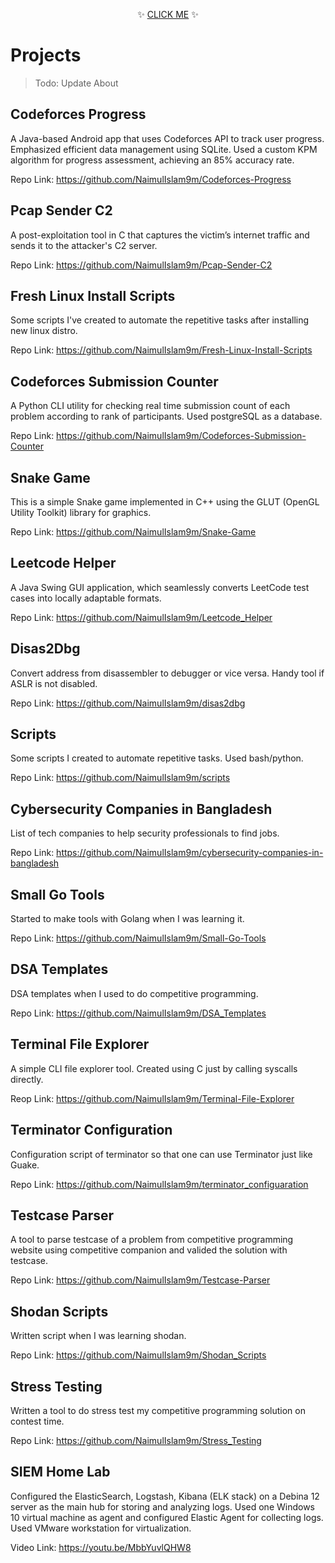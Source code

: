 <p align="center">✨ <a href="https://naimulislam9m.github.io/about/">CLICK ME</a> ✨</p>


# Projects
> Todo: Update About

## Codeforces Progress
A Java-based Android app that uses Codeforces API to track user progress. Emphasized efficient data management using SQLite. Used a custom KPM algorithm for progress assessment, achieving an 85% accuracy rate.

Repo Link: https://github.com/NaimulIslam9m/Codeforces-Progress

## Pcap Sender C2
A post-exploitation tool in C that captures the victim’s internet traffic and sends it to the attacker's C2 server.

Repo Link: https://github.com/NaimulIslam9m/Pcap-Sender-C2

## Fresh Linux Install Scripts
Some scripts I've created to automate the repetitive tasks after installing new linux distro.

Repo Link: https://github.com/NaimulIslam9m/Fresh-Linux-Install-Scripts

## Codeforces Submission Counter
A Python CLI utility for checking real time submission count of each problem according to rank of participants. Used postgreSQL as a database.

Repo Link: https://github.com/NaimulIslam9m/Codeforces-Submission-Counter

## Snake Game
This is a simple Snake game implemented in C++ using the GLUT (OpenGL Utility Toolkit) library for graphics. 

Repo Link: https://github.com/NaimulIslam9m/Snake-Game

## Leetcode Helper
A Java Swing GUI application, which seamlessly converts LeetCode test cases into locally adaptable formats.

Repo Link: https://github.com/NaimulIslam9m/Leetcode_Helper

## Disas2Dbg
Convert address from disassembler to debugger or vice versa. Handy tool if ASLR is not disabled.

Repo Link: https://github.com/NaimulIslam9m/disas2dbg

## Scripts
Some scripts I created to automate repetitive tasks. Used bash/python.

Repo Link: https://github.com/NaimulIslam9m/scripts

## Cybersecurity Companies in Bangladesh
List of tech companies to help security professionals to find jobs.

Repo Link: https://github.com/NaimulIslam9m/cybersecurity-companies-in-bangladesh

## Small Go Tools
Started to make tools with Golang when I was learning it.

Repo Link: https://github.com/NaimulIslam9m/Small-Go-Tools

## DSA Templates
DSA templates when I used to do competitive programming.

Repo Link: https://github.com/NaimulIslam9m/DSA_Templates

## Terminal File Explorer
A simple CLI file explorer tool. Created using C just by calling syscalls directly.

Reop Link: https://github.com/NaimulIslam9m/Terminal-File-Explorer

## Terminator Configuration
Configuration script of terminator so that one can use Terminator just like Guake.

Repo Link: https://github.com/NaimulIslam9m/terminator_configuaration

## Testcase Parser
A tool to parse testcase of a problem from competitive programming website using competitive companion and valided the solution with testcase.

Repo Link: https://github.com/NaimulIslam9m/Testcase-Parser

## Shodan Scripts
Written script when I was learning shodan.

Repo Link: https://github.com/NaimulIslam9m/Shodan_Scripts

## Stress Testing
Written a tool to do stress test my competitive programming solution on contest time.

Repo Link: https://github.com/NaimulIslam9m/Stress_Testing

## SIEM Home Lab
Configured the ElasticSearch, Logstash, Kibana (ELK stack) on a Debina 12 server as the main hub for storing and analyzing logs. Used one Windows 10 virtual machine as agent and configured Elastic Agent for collecting logs. Used VMware workstation for virtualization.

Video Link: https://youtu.be/MbbYuvlQHW8
